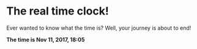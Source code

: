 # The real time clock!

Ever wanted to know what the time is? Well, your journey is about to end!

**The time is Nov 11, 2017, 18:05**